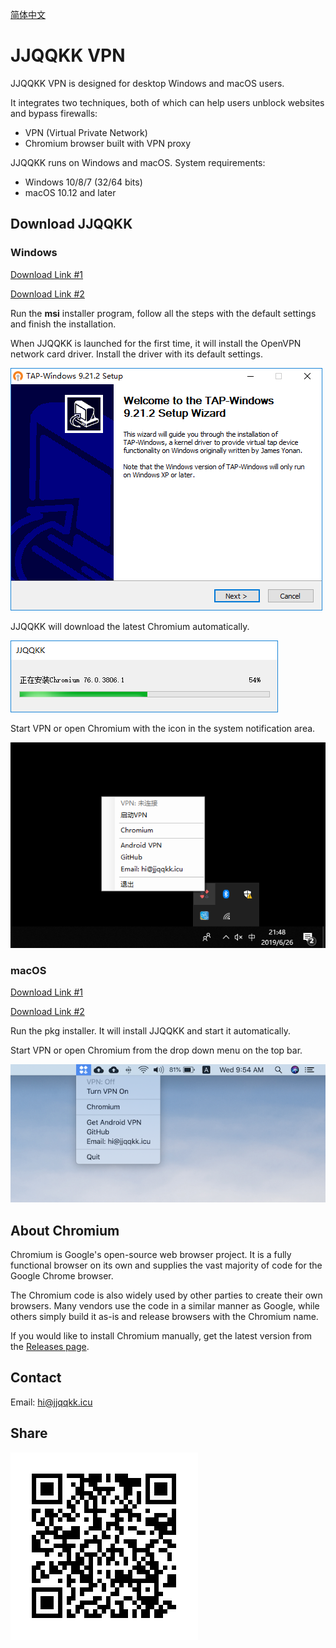 
[简体中文](README.md)

# JJQQKK VPN

JJQQKK VPN is designed for desktop Windows and macOS users.

It integrates two techniques, both of which can help users unblock websites and bypass firewalls:

- VPN (Virtual Private Network)
- Chromium browser built with VPN proxy

JJQQKK runs on Windows and macOS. System requirements:

- Windows 10/8/7 (32/64 bits)
- macOS 10.12 and later


## Download JJQQKK

### Windows

[Download Link #1](http://138.68.29.7/JJQQKK-2.6.1.msi)

[Download Link #2](https://github.com/jjqqkk/chromium/releases/download/80.0.3955.4/JJQQKK-2.6.1.msi)

Run the **msi** installer program, follow all the steps with the default settings and finish the installation.

When JJQQKK is launched for the first time, it will install the OpenVPN network card driver. Install the driver with its default settings.

![](images/windows-install-driver.png)

JJQQKK will download the latest Chromium automatically.

![](images/windows-getting-chrome.png)

Start VPN or open Chromium with the icon in the system 
notification area.

![](images/windows-tray.png)



### macOS

[Download Link #1](http://138.68.29.7/JJQQKK-2.6.0.pkg)

[Download Link #2](https://github.com/jjqqkk/chromium/releases/download/80.0.3955.4/JJQQKK-2.6.0.pkg)

Run the pkg installer. It will install JJQQKK and start it automatically.

Start VPN or open Chromium from the drop down menu on the top bar.

![](images/mac-icon.png)

## About Chromium

Chromium is Google's open-source web browser project. It is a fully functional browser on its own and supplies the vast majority of code for the Google Chrome browser.

The Chromium code is also widely used by other parties to create their own browsers. Many vendors use the code in a similar manner as Google, while others simply build it as-is and release browsers with the Chromium name.

If you would like to install Chromium manually, get the latest version from the [Releases page](https://github.com/jjqqkk/chromium/releases).

## Contact

Email: hi@jjqqkk.icu

## Share

![](images/readme.png)

